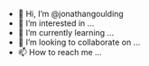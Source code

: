 - 👋 Hi, I’m @jonathangoulding
- 👀 I’m interested in ...
- 🌱 I’m currently learning ...
- 💞️ I’m looking to collaborate on ...
- 📫 How to reach me ...

<!---
jonathangoulding/jonathangoulding is a ✨ special ✨ repository because its `README.md` (this file) appears on your GitHub profile.
You can click the Preview link to take a look at your changes.
--->
